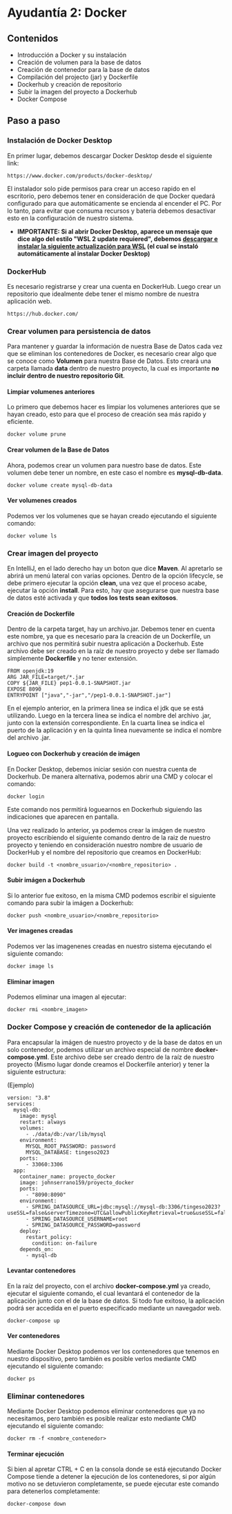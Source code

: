 # Ayudantía 2: Docker

## Contenidos

- Introducción a Docker y su instalación
- Creación de volumen para la base de datos
- Creación de contenedor para la base de datos
- Compilación del projecto (jar) y Dockerfile
- Dockerhub y creación de repositorio
- Subir la imagen del proyecto a Dockerhub
- Docker Compose

## Paso a paso

### Instalación de Docker Desktop

En primer lugar, debemos descargar Docker Desktop desde el siguiente link:

```
https://www.docker.com/products/docker-desktop/
```

El instalador solo pide permisos para crear un acceso rapido en el escritorio, pero debemos tener en consideración de que Docker quedará configurado para que automáticamente se encienda al encender el PC. Por lo tanto, para evitar que consuma recursos y bateria debemos desactivar esto en la configuración de nuestro sistema.

- **IMPORTANTE: Si al abrir Docker Desktop, aparece un mensaje que dice algo del estilo "WSL 2 update requiered", debemos [descargar e instalar la siguiente actualización para WSL](https://learn.microsoft.com/es-mx/windows/wsl/install-manual#step-4---download-the-linux-kernel-update-package) (el cual se instaló automáticamente al instalar Docker Desktop)**

### DockerHub

Es necesario registrarse y crear una cuenta en DockerHub. Luego crear un repositorio que idealmente debe tener el mismo nombre de nuestra aplicación web.

```
https://hub.docker.com/
```

### Crear volumen para persistencia de datos

Para mantener y guardar la información de nuestra Base de Datos cada vez que se eliminan los contenedores de Docker, es necesario crear algo que se conoce como **Volumen** para nuestra Base de Datos. Esto creará una carpeta llamada **data** dentro de nuestro proyecto, la cual es importante **no incluir dentro de nuestro repositorio Git**.

#### Limpiar volumenes anteriores

Lo primero que debemos hacer es limpiar los volumenes anteriores que se hayan creado, esto para que el proceso de creación sea más rapido y eficiente.

```
docker volume prune
```

#### Crear volumen de la Base de Datos

Ahora, podemos crear un volumen para nuestro base de datos. Este volumen debe tener un nombre, en este caso el nombre es **mysql-db-data**.

```
docker volume create mysql-db-data
```

#### Ver volumenes creados

Podemos ver los volumenes que se hayan creado ejecutando el siguiente comando:

```
docker volume ls
```

### Crear imagen del proyecto

En IntelliJ, en el lado derecho hay un boton que dice **Maven**. Al apretarlo se abrirá un menú lateral con varias opciones. Dentro de la opción lifecycle, se debe primero ejecutar la opción **clean**, una vez que el proceso acabe, ejecutar la opción **install**. Para esto, hay que asegurarse que nuestra base de datos esté activada y que **todos los tests sean exitosos**.

#### Creación de Dockerfile

Dentro de la carpeta target, hay un archivo.jar. Debemos tener en cuenta este nombre, ya que es necesario para la creación de un Dockerfile, un archivo que nos permitirá subir nuestra aplicación a Dockerhub. Este archivo debe ser creado en la raíz de nuestro proyecto y debe ser llamado simplemente **Dockerfile** y no tener extensión.

```
FROM openjdk:19
ARG JAR_FILE=target/*.jar
COPY ${JAR_FILE} pep1-0.0.1-SNAPSHOT.jar
EXPOSE 8090
ENTRYPOINT ["java","-jar","/pep1-0.0.1-SNAPSHOT.jar"]
```

En el ejemplo anterior, en la primera linea se indica el jdk que se está utilizando. Luego en la tercera linea se indica el nombre del archivo .jar, junto con la extensión correspondiente. En la cuarta linea se indica el puerto de la aplicación y en la quinta linea nuevamente se indica el nombre del archivo .jar.

#### Logueo con Dockerhub y creación de imágen

En Docker Desktop, debemos iniciar sesión con nuestra cuenta de Dockerhub. De manera alternativa, podemos abrir una CMD y colocar el comando:

```
docker login
```

Este comando nos permitirá loguearnos en Dockerhub siguiendo las indicaciones que aparecen en pantalla.

Una vez realizado lo anterior, ya podemos crear la imágen de nuestro proyecto escribiendo el siguiente comando dentro de la raiz de nuestro proyecto y teniendo en consideración nuestro nombre de usuario de DockerHub y el nombre del repositorio que creamos en DockerHub:

```
docker build -t <nombre_usuario>/<nombre_repositorio> .
```

#### Subir imágen a Dockerhub

Si lo anterior fue exitoso, en la misma CMD podemos escribir el siguiente comando para subir la imágen a Dockerhub:

```
docker push <nombre_usuario>/<nombre_repositorio>
```

#### Ver imagenes creadas

Podemos ver las imagenenes creadas en nuestro sistema ejecutando el siguiente comando:

```
docker image ls
```

#### Eliminar imagen

Podemos eliminar una imagen al ejecutar:

```
docker rmi <nombre_imagen>
```

### Docker Compose y creación de contenedor de la aplicación

Para encapsular la imágen de nuestro proyecto y de la base de datos en un solo contenedor, podemos utilizar un archivo especial de nombre **docker-compose.yml**. Este archivo debe ser creado dentro de la raíz de nuestro proyecto (Mismo lugar donde creamos el Dockerfile anterior) y tener la siguiente estructura:

(Ejemplo)

```
version: "3.8"
services:
  mysql-db:
    image: mysql
    restart: always
    volumes:
      - ./data/db:/var/lib/mysql
    environment:
      MYSQL_ROOT_PASSWORD: password
      MYSQL_DATABASE: tingeso2023
    ports:
      - 33060:3306
  app:
    container_name: proyecto_docker
    image: johnserrano159/proyecto_docker
    ports:
      - "8090:8090"
    environment:
      - SPRING_DATASOURCE_URL=jdbc:mysql://mysql-db:3306/tingeso2023?useSSL=false&serverTimezone=UTC&allowPublicKeyRetrieval=true&useSSL=false
      - SPRING_DATASOURCE_USERNAME=root
      - SPRING_DATASOURCE_PASSWORD=password
    deploy:
      restart_policy:
        condition: on-failure
    depends_on:
      - mysql-db
```

#### Levantar contenedores

En la raíz del proyecto, con el archivo **docker-compose.yml** ya creado, ejecutar el siguiente comando, el cual levantará el contenedor de la aplicación junto con el de la base de datos. Si todo fue exitoso, la aplicación podrá ser accedida en el puerto especificado mediante un navegador web.

```
docker-compose up
```

#### Ver contenedores

Mediante Docker Desktop podemos ver los contenedores que tenemos en nuestro dispositivo, pero también es posible verlos mediante CMD ejecutando el siguiente comando:

```
docker ps
```

### Eliminar contenedores

Mediante Docker Desktop podemos eliminar contenedores que ya no necesitamos, pero también es posible realizar esto mediante CMD ejecutando el siguiente comando:

```
docker rm -f <nombre_contenedor>
```

#### Terminar ejecución

Si bien al apretar CTRL + C en la consola donde se está ejecutando Docker Compose tiende a detener la ejecución de los contenedores, si por algún motivo no se detuvieron completamente, se puede ejecutar este comando para detenerlos completamente:

```
docker-compose down
```
